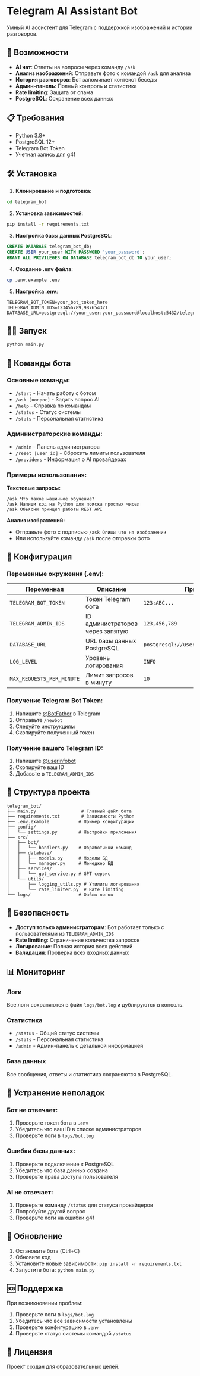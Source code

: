 # Telegram AI Assistant Bot

Умный AI ассистент для Telegram с поддержкой изображений и истории разговоров.

## 🚀 Возможности

- **AI чат**: Ответы на вопросы через команду `/ask`
- **Анализ изображений**: Отправьте фото с командой `/ask` для анализа
- **История разговоров**: Бот запоминает контекст беседы
- **Админ-панель**: Полный контроль и статистика
- **Rate limiting**: Защита от спама
- **PostgreSQL**: Сохранение всех данных

## 📋 Требования

- Python 3.8+
- PostgreSQL 12+
- Telegram Bot Token
- Учетная запись для g4f

## 🛠️ Установка

1. **Клонирование и подготовка**:
```bash
cd telegram_bot
```

2. **Установка зависимостей**:
```bash
pip install -r requirements.txt
```

3. **Настройка базы данных PostgreSQL**:
```sql
CREATE DATABASE telegram_bot_db;
CREATE USER your_user WITH PASSWORD 'your_password';
GRANT ALL PRIVILEGES ON DATABASE telegram_bot_db TO your_user;
```

4. **Создание .env файла**:
```bash
cp .env.example .env
```

5. **Настройка .env**:
```env
TELEGRAM_BOT_TOKEN=your_bot_token_here
TELEGRAM_ADMIN_IDS=123456789,987654321
DATABASE_URL=postgresql://your_user:your_password@localhost:5432/telegram_bot_db
```

## 🏃‍♂️ Запуск

```bash
python main.py
```

## 📱 Команды бота

### Основные команды:
- `/start` - Начать работу с ботом
- `/ask [вопрос]` - Задать вопрос AI
- `/help` - Справка по командам
- `/status` - Статус системы
- `/stats` - Персональная статистика

### Администраторские команды:
- `/admin` - Панель администратора
- `/reset [user_id]` - Сбросить лимиты пользователя
- `/providers` - Информация о AI провайдерах

### Примеры использования:

**Текстовые запросы:**
```
/ask Что такое машинное обучение?
/ask Напиши код на Python для поиска простых чисел
/ask Объясни принцип работы REST API
```

**Анализ изображений:**
- Отправьте фото с подписью `/ask Опиши что на изображении`
- Или используйте команду `/ask` после отправки фото

## 🔧 Конфигурация

### Переменные окружения (.env):

| Переменная | Описание | Пример |
|------------|----------|---------|
| `TELEGRAM_BOT_TOKEN` | Токен Telegram бота | `123:ABC...` |
| `TELEGRAM_ADMIN_IDS` | ID администраторов через запятую | `123,456,789` |
| `DATABASE_URL` | URL базы данных PostgreSQL | `postgresql://user:pass@host:5432/db` |
| `LOG_LEVEL` | Уровень логирования | `INFO` |
| `MAX_REQUESTS_PER_MINUTE` | Лимит запросов в минуту | `10` |

### Получение Telegram Bot Token:

1. Напишите [@BotFather](https://t.me/BotFather) в Telegram
2. Отправьте `/newbot`
3. Следуйте инструкциям
4. Скопируйте полученный токен

### Получение вашего Telegram ID:

1. Напишите [@userinfobot](https://t.me/userinfobot)
2. Скопируйте ваш ID
3. Добавьте в `TELEGRAM_ADMIN_IDS`

## 📁 Структура проекта

```
telegram_bot/
├── main.py                 # Главный файл бота
├── requirements.txt        # Зависимости Python
├── .env.example           # Пример конфигурации
├── config/
│   └── settings.py        # Настройки приложения
├── src/
│   ├── bot/
│   │   └── handlers.py    # Обработчики команд
│   ├── database/
│   │   ├── models.py      # Модели БД
│   │   └── manager.py     # Менеджер БД
│   ├── services/
│   │   └── gpt_service.py # GPT сервис
│   └── utils/
│       ├── logging_utils.py # Утилиты логирования
│       └── rate_limiter.py  # Rate limiting
└── logs/                  # Файлы логов
```

## 🔐 Безопасность

- **Доступ только администраторам**: Бот работает только с пользователями из `TELEGRAM_ADMIN_IDS`
- **Rate limiting**: Ограничение количества запросов
- **Логирование**: Полная история всех действий
- **Валидация**: Проверка всех входных данных

## 📊 Мониторинг

### Логи
Все логи сохраняются в файл `logs/bot.log` и дублируются в консоль.

### Статистика
- `/status` - Общий статус системы
- `/stats` - Персональная статистика
- `/admin` - Админ-панель с детальной информацией

### База данных
Все сообщения, ответы и статистика сохраняются в PostgreSQL.

## 🐛 Устранение неполадок

### Бот не отвечает:
1. Проверьте токен бота в `.env`
2. Убедитесь что ваш ID в списке администраторов
3. Проверьте логи в `logs/bot.log`

### Ошибки базы данных:
1. Проверьте подключение к PostgreSQL
2. Убедитесь что база данных создана
3. Проверьте права доступа пользователя

### AI не отвечает:
1. Проверьте команду `/status` для статуса провайдеров
2. Попробуйте другой вопрос
3. Проверьте логи на ошибки g4f

## 🔄 Обновление

1. Остановите бота (Ctrl+C)
2. Обновите код
3. Установите новые зависимости: `pip install -r requirements.txt`
4. Запустите бота: `python main.py`

## 🆘 Поддержка

При возникновении проблем:
1. Проверьте логи в `logs/bot.log`
2. Убедитесь что все зависимости установлены
3. Проверьте конфигурацию в `.env`
4. Проверьте статус системы командой `/status`

## 📝 Лицензия

Проект создан для образовательных целей.
